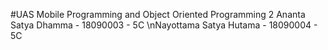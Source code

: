 #UAS Mobile Programming and Object Oriented Programming 2
Ananta Satya Dhamma - 18090003 - 5C
\nNayottama Satya Hutama - 18090004 - 5C
